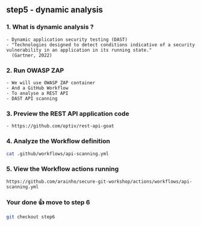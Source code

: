 ## step5 - dynamic analysis

### 1. What is dynamic analysis ?
```
- Dynamic application security testing (DAST)
- "Technologies designed to detect conditions indicative of a security vulnerability in an application in its running state."
  (Gartner, 2022)
```

### 2. Run OWASP ZAP 
```
- We will use OWASP ZAP container
- And a GitHub Workflow
- To analyse a REST API
- DAST API scanning
```

### 3. Preview the REST API application code
```
- https://github.com/optiv/rest-api-goat
```

### 4. Analyze the Workflow definition
```bash
cat .github/workflows/api-scanning.yml
```

### 5. View the Workflow actions running   
```
https://github.com/arainho/secure-git-workshop/actions/workflows/api-scanning.yml
```

### Your done 👍 move to step 6
```bash
git checkout step6
```
